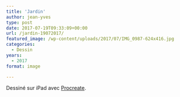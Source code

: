 ```yaml
---
title: 'Jardin'
author: jean-yves
type: post
date: 2017-07-19T09:33:09+00:00
url: /jardin-19072017/
featured_image: /wp-content/uploads/2017/07/IMG_0987-624x416.jpg
categories:
  - Dessin
years:
  - 2017
format: image

---
```

Dessiné sur iPad avec [Procreate](https://procreate.com/).